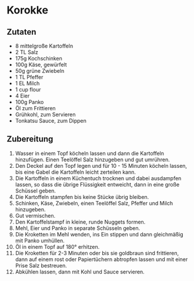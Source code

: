 # Korokke

## Zutaten
 * 8 mittelgroße Kartoffeln
 * 2 TL Salz
 * 175g Kochschinken
 * 100g Käse, gewürfelt
 * 50g grüne Zwiebeln
 * 1 TL Pfeffer
 * 1 EL Milch
 * 1 cup flour
 * 4 Eier
 * 100g Panko
 * Öl zum Frittieren
 * Grühkohl, zum Servieren
 * Tonkatsu Sauce, zum Dippen

## Zubereitung
 1. Wasser in einem Topf köcheln lassen und dann die Kartoffeln hinzufügen. Einen Teelöffel Salz hinzugeben und gut umrühren.
 2. Den Deckel auf den Topf legen und für 10 - 15 Minuten köcheln lassen, bis eine Gabel die Kartoffeln leicht zerteilen kann.
 3. Die Kartoffeln in einem Küchentuch trocknen und dabei ausdampfen lassen, so dass die übrige Flüssigkeit entweicht, dann in eine große Schüssel geben.
 4. Die Kartoffeln stampfen bis keine Stücke übrig bleiben.
 5. Schinken, Käse, Zwiebeln, einen Teelöffel Salz, Pfeffer und Milch hinzugeben.
 6. Gut vermischen.
 7. Den Kartoffelstampf in kleine, runde Nuggets formen.
 8. Mehl, Eier und Panko in separate Schüsseln geben.
 9. Die Kroketten im Mehl wenden, ins Ein stippen und dann gleichmäßig mit Panko umhüllen.
 10. Öl in einem Topf auf 180° erhitzen.
 11. Die Kroketten für 2-3 Minuten oder bis sie goldbraun sind frittieren, dann auf einem rost oder Papiertüchern abtropfen lassen und mit einer Prise Salz bestreuen.
 12. Abkühlen lassen, dann mit Kohl und Sauce servieren.
